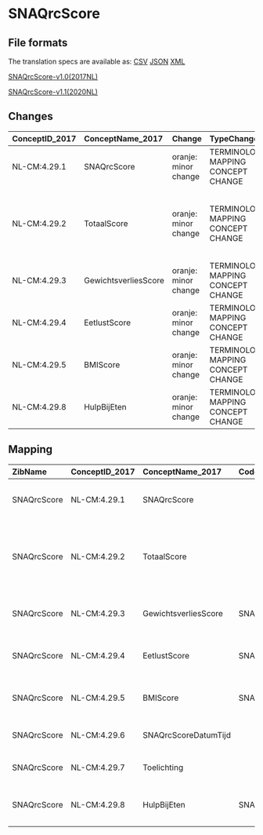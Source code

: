# SNAQrcScore
## File formats

The translation specs are available as: 
[CSV](../csv/SNAQrcScore.csv) [JSON](../json/SNAQrcScore.json) [XML](../xml/SNAQrcScore.xml)



[SNAQrcScore-v1.0(2017NL)](https://zibs.nl/wiki/SNAQrcScore-v1.0(2017NL))

[SNAQrcScore-v1.1(2020NL)](https://zibs.nl/wiki/SNAQrcScore-v1.1(2020NL))









## Changes

| ConceptID_2017   | ConceptName_2017     | Change               | TypeChange                         | Impact_heen   | TRANSLATIE_spec_heen                                                                                             | Impact_terug   | TRANSLATIE_spec_terug                                                                                            | Omschrijving                              |
|:-----------------|:---------------------|:---------------------|:-----------------------------------|:--------------|:-----------------------------------------------------------------------------------------------------------------|:---------------|:-----------------------------------------------------------------------------------------------------------------|:------------------------------------------|
| NL-CM:4.29.1     | SNAQrcScore          | oranje: minor change | TERMINOLOGY MAPPING CONCEPT CHANGE | Medium        | SCT DefinitionCode [blank] -> [108311000146106 SNAQRC]                                                           | Medium         | SCT DefinitionCode [108311000146106 SNAQRC] -> [blank]                                                           | SNOMED CT DefintionCode concept aangepast |
| NL-CM:4.29.2     | TotaalScore          | oranje: minor change | TERMINOLOGY MAPPING CONCEPT CHANGE | Medium        | SCT DefinitionCode [blank] -> [108901000146105 Short Nutritional Questionnaire for residential care total score] | Medium         | SCT DefinitionCode [108901000146105 Short Nutritional Questionnaire for residential care total score] -> [blank] | SNOMED CT DefintionCode concept aangepast |
| NL-CM:4.29.3     | GewichtsverliesScore | oranje: minor change | TERMINOLOGY MAPPING CONCEPT CHANGE | Medium        | SCT DefinitionCode [blank] -> [4029003 SNAQrcScore GewichtsverliesScore]                                         | Medium         | SCT DefinitionCode [4029003 SNAQrcScore GewichtsverliesScore] -> [blank]                                         | SNOMED CT DefintionCode concept aangepast |
| NL-CM:4.29.4     | EetlustScore         | oranje: minor change | TERMINOLOGY MAPPING CONCEPT CHANGE | Medium        | SCT DefinitionCode [blank] -> [4029004 SNAQrcScore EetlustScore]                                                 | Medium         | SCT DefinitionCode [4029004 SNAQrcScore EetlustScore] -> [blank]                                                 | SNOMED CT DefintionCode concept aangepast |
| NL-CM:4.29.5     | BMIScore             | oranje: minor change | TERMINOLOGY MAPPING CONCEPT CHANGE | Medium        | SCT DefinitionCode [blank] -> [4029005 SNAQrcScore BMIScore]                                                     | Medium         | SCT DefinitionCode [4029005 SNAQrcScore BMIScore] -> [blank]                                                     | SNOMED CT DefintionCode concept aangepast |
| NL-CM:4.29.8     | HulpBijEten          | oranje: minor change | TERMINOLOGY MAPPING CONCEPT CHANGE | Medium        | SCT DefinitionCode [blank] -> [4029008 SNAQrcScore HulpBijEten]                                                  | Medium         | SCT DefinitionCode [4029008 SNAQrcScore HulpBijEten] -> [blank]                                                  | SNOMED CT DefintionCode concept aangepast |

## Mapping

| ZibName     | ConceptID_2017   | ConceptName_2017     | Codelists_2017                      | Change                  | ConceptID_2020   | ConceptName_2020     | Codelists_2020                      | Bits    | Omschrijving                              | TypeChange                         | Impact_heen   | TRANSLATIE_spec_heen                                                                                             | Impact_terug   | TRANSLATIE_spec_terug                                                                                            |
|:------------|:-----------------|:---------------------|:------------------------------------|:------------------------|:-----------------|:---------------------|:------------------------------------|:--------|:------------------------------------------|:-----------------------------------|:--------------|:-----------------------------------------------------------------------------------------------------------------|:---------------|:-----------------------------------------------------------------------------------------------------------------|
| SNAQrcScore | NL-CM:4.29.1     | SNAQrcScore          |                                     | oranje: minor change    | NL-CM:4.29.1     | SNAQrcScore          |                                     | ZIB-930 | SNOMED CT DefintionCode concept aangepast | TERMINOLOGY MAPPING CONCEPT CHANGE | Medium        | SCT DefinitionCode [blank] -> [108311000146106 SNAQRC]                                                           | Medium         | SCT DefinitionCode [108311000146106 SNAQRC] -> [blank]                                                           |
| SNAQrcScore | NL-CM:4.29.2     | TotaalScore          |                                     | oranje: minor change    | NL-CM:4.29.2     | TotaalScore          |                                     | ZIB-930 | SNOMED CT DefintionCode concept aangepast | TERMINOLOGY MAPPING CONCEPT CHANGE | Medium        | SCT DefinitionCode [blank] -> [108901000146105 Short Nutritional Questionnaire for residential care total score] | Medium         | SCT DefinitionCode [108901000146105 Short Nutritional Questionnaire for residential care total score] -> [blank] |
| SNAQrcScore | NL-CM:4.29.3     | GewichtsverliesScore | SNAQrcGewichtsverliesScoreCodelijst | oranje: minor change    | NL-CM:4.29.3     | GewichtsverliesScore | SNAQrcGewichtsverliesScoreCodelijst | ZIB-930 | SNOMED CT DefintionCode concept aangepast | TERMINOLOGY MAPPING CONCEPT CHANGE | Medium        | SCT DefinitionCode [blank] -> [4029003 SNAQrcScore GewichtsverliesScore]                                         | Medium         | SCT DefinitionCode [4029003 SNAQrcScore GewichtsverliesScore] -> [blank]                                         |
| SNAQrcScore | NL-CM:4.29.4     | EetlustScore         | SNAQrcEetlustScoreCodelijst         | oranje: minor change    | NL-CM:4.29.4     | EetlustScore         | SNAQrcEetlustScoreCodelijst         | ZIB-930 | SNOMED CT DefintionCode concept aangepast | TERMINOLOGY MAPPING CONCEPT CHANGE | Medium        | SCT DefinitionCode [blank] -> [4029004 SNAQrcScore EetlustScore]                                                 | Medium         | SCT DefinitionCode [4029004 SNAQrcScore EetlustScore] -> [blank]                                                 |
| SNAQrcScore | NL-CM:4.29.5     | BMIScore             | SNAQrcBMIScoreCodelijst             | oranje: minor change    | NL-CM:4.29.5     | BMIScore             | SNAQrcBMIScoreCodelijst             | ZIB-930 | SNOMED CT DefintionCode concept aangepast | TERMINOLOGY MAPPING CONCEPT CHANGE | Medium        | SCT DefinitionCode [blank] -> [4029005 SNAQrcScore BMIScore]                                                     | Medium         | SCT DefinitionCode [4029005 SNAQrcScore BMIScore] -> [blank]                                                     |
| SNAQrcScore | NL-CM:4.29.6     | SNAQrcScoreDatumTijd |                                     | groen: geen wijzigingen | NL-CM:4.29.6     | SNAQrcScoreDatumTijd |                                     |         |                                           |                                    |               |                                                                                                                  |                |                                                                                                                  |
| SNAQrcScore | NL-CM:4.29.7     | Toelichting          |                                     | groen: geen wijzigingen | NL-CM:4.29.7     | Toelichting          |                                     |         |                                           |                                    |               |                                                                                                                  |                |                                                                                                                  |
| SNAQrcScore | NL-CM:4.29.8     | HulpBijEten          | SNAQrcHulpBijEtenCodelijst          | oranje: minor change    | NL-CM:4.29.8     | HulpBijEten          | SNAQrcHulpBijEtenCodelijst          | ZIB-930 | SNOMED CT DefintionCode concept aangepast | TERMINOLOGY MAPPING CONCEPT CHANGE | Medium        | SCT DefinitionCode [blank] -> [4029008 SNAQrcScore HulpBijEten]                                                  | Medium         | SCT DefinitionCode [4029008 SNAQrcScore HulpBijEten] -> [blank]                                                  |

